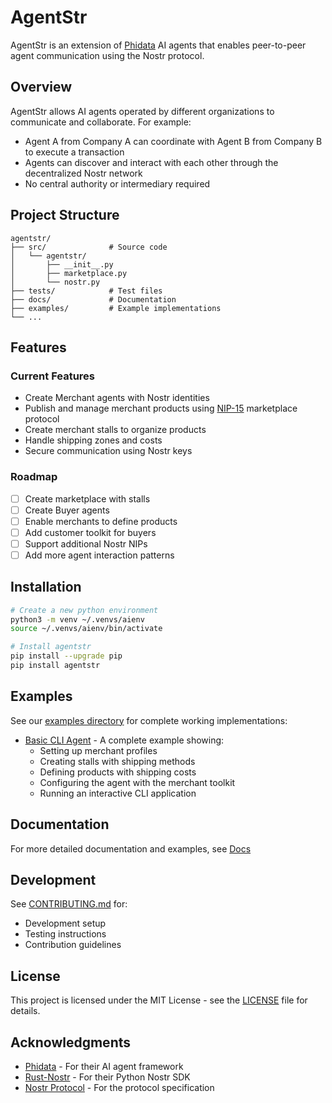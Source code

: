 # AgentStr

AgentStr is an extension of [Phidata](https://www.phidata.com) AI agents that enables peer-to-peer agent communication using the Nostr protocol.

## Overview

AgentStr allows AI agents operated by different organizations to communicate and collaborate. For example:
- Agent A from Company A can coordinate with Agent B from Company B to execute a transaction
- Agents can discover and interact with each other through the decentralized Nostr network
- No central authority or intermediary required

## Project Structure

```
agentstr/
├── src/              # Source code
│   └── agentstr/
│       ├── __init__.py
│       ├── marketplace.py
│       └── nostr.py
├── tests/            # Test files
├── docs/             # Documentation
├── examples/         # Example implementations
└── ...
```

## Features

### Current Features
- Create Merchant agents with Nostr identities
- Publish and manage merchant products using [NIP-15](https://github.com/nostr-protocol/nips/blob/master/15.md) marketplace protocol
- Create merchant stalls to organize products
- Handle shipping zones and costs
- Secure communication using Nostr keys

### Roadmap
- [ ] Create marketplace with stalls
- [ ] Create Buyer agents
- [ ] Enable merchants to define products
- [ ] Add customer toolkit for buyers
- [ ] Support additional Nostr NIPs
- [ ] Add more agent interaction patterns

## Installation

```bash
# Create a new python environment
python3 -m venv ~/.venvs/aienv
source ~/.venvs/aienv/bin/activate

# Install agentstr
pip install --upgrade pip
pip install agentstr
```

## Examples

See our [examples directory](https://github.com/Synvya/agentstr/tree/main/src/agentstr/examples) for complete working implementations:

- [Basic CLI Agent](https://github.com/Synvya/agentstr/tree/main/src/agentstr/examples/basic_cli/main.py) - A complete example showing:
  - Setting up merchant profiles
  - Creating stalls with shipping methods
  - Defining products with shipping costs
  - Configuring the agent with the merchant toolkit
  - Running an interactive CLI application


## Documentation

For more detailed documentation and examples, see [Docs](https://github.com/Synvya/agentstr/tree/main/docs/docs.md) 

## Development

See [CONTRIBUTING.md](https://github.com/Synvya/agentstr/blob/main/CONTRIBUTING.md) for:
- Development setup
- Testing instructions
- Contribution guidelines

## License

This project is licensed under the MIT License - see the [LICENSE](https://github.com/Synvya/agentstr/blob/main/LICENSE) file for details.

## Acknowledgments

- [Phidata](https://www.phidata.com) - For their AI agent framework
- [Rust-Nostr](https://rust-nostr.org) - For their Python Nostr SDK
- [Nostr Protocol](https://github.com/nostr-protocol/nips) - For the protocol specification


